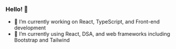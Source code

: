 ### Hello! 👋

- 🔭 I’m currently working on React, TypeScript, and Front-end development
- 🌱 I’m currently using React, DSA, and web frameworks including Bootstrap and Tailwind
<!--
**mstevenreyes/mstevenreyes** is a ✨ _special_ ✨ repository because its `README.md` (this file) appears on your GitHub profile.

